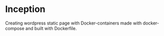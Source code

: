# Inception
Creating wordpress static page with Docker-containers made with docker-compose and built with Dockerfile.
